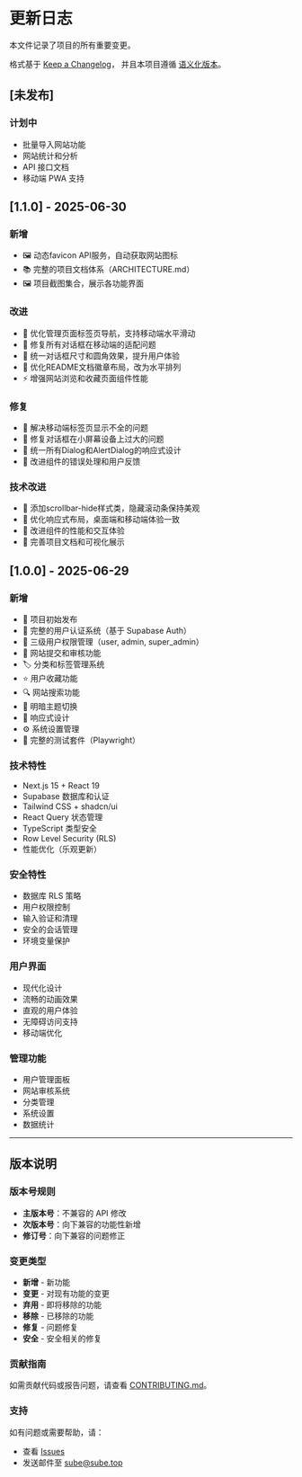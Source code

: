 <!--
 * @Date: 2025-06-29 21:10:07
 * @Author: Sube
 * @FilePath: CHANGELOG.md
 * @LastEditTime: 2025-06-30 04:15:26
 * @Description: 
-->
# 更新日志

本文件记录了项目的所有重要变更。

格式基于 [Keep a Changelog](https://keepachangelog.com/zh-CN/1.0.0/)，
并且本项目遵循 [语义化版本](https://semver.org/lang/zh-CN/)。

## [未发布]

### 计划中
- 批量导入网站功能
- 网站统计和分析
- API 接口文档
- 移动端 PWA 支持

## [1.1.0] - 2025-06-30

### 新增
- 🖼️ 动态favicon API服务，自动获取网站图标
- 📚 完整的项目文档体系（ARCHITECTURE.md）
- 🖼️ 项目截图集合，展示各功能界面

### 改进
- 📱 优化管理页面标签页导航，支持移动端水平滑动
- 🔧 修复所有对话框在移动端的适配问题
- 📏 统一对话框尺寸和圆角效果，提升用户体验
- 🎨 优化README文档徽章布局，改为水平排列
- ⚡ 增强网站浏览和收藏页面组件性能

### 修复
- 📱 解决移动端标签页显示不全的问题
- 🔲 修复对话框在小屏幕设备上过大的问题
- 📐 统一所有Dialog和AlertDialog的响应式设计
- 🎯 改进组件的错误处理和用户反馈

### 技术改进
- 🎨 添加scrollbar-hide样式类，隐藏滚动条保持美观
- 📱 优化响应式布局，桌面端和移动端体验一致
- 🔄 改进组件的性能和交互体验
- 📝 完善项目文档和可视化展示

## [1.0.0] - 2025-06-29

### 新增
- 🎉 项目初始发布
- 🔐 完整的用户认证系统（基于 Supabase Auth）
- 👥 三级用户权限管理（user, admin, super_admin）
- 📝 网站提交和审核功能
- 🏷️ 分类和标签管理系统
- ⭐ 用户收藏功能
- 🔍 网站搜索功能
- 🎨 明暗主题切换
- 📱 响应式设计
- ⚙️ 系统设置管理
- 🧪 完整的测试套件（Playwright）

### 技术特性
- Next.js 15 + React 19
- Supabase 数据库和认证
- Tailwind CSS + shadcn/ui
- React Query 状态管理
- TypeScript 类型安全
- Row Level Security (RLS)
- 性能优化（乐观更新）

### 安全特性
- 数据库 RLS 策略
- 用户权限控制
- 输入验证和清理
- 安全的会话管理
- 环境变量保护

### 用户界面
- 现代化设计
- 流畅的动画效果
- 直观的用户体验
- 无障碍访问支持
- 移动端优化

### 管理功能
- 用户管理面板
- 网站审核系统
- 分类管理
- 系统设置
- 数据统计

---

## 版本说明

### 版本号规则
- **主版本号**：不兼容的 API 修改
- **次版本号**：向下兼容的功能性新增
- **修订号**：向下兼容的问题修正

### 变更类型
- **新增** - 新功能
- **变更** - 对现有功能的变更
- **弃用** - 即将移除的功能
- **移除** - 已移除的功能
- **修复** - 问题修复
- **安全** - 安全相关的修复

### 贡献指南
如需贡献代码或报告问题，请查看 [CONTRIBUTING.md](CONTRIBUTING.md)。

### 支持
如有问题或需要帮助，请：
- 查看 [Issues](https://github.com/Sube3494/website-curator/issues)
- 发送邮件至 sube@sube.top
